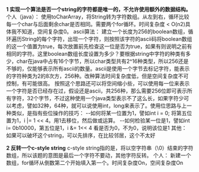 **1 实现一个算法是否一个string的字符都是唯一的，不允许使用额外的数据结构。**
个人（java）：
使用toCharArray，将String转为字符数组。从左到右，循环比较每一个char与后面剩余char是否相同。需要两个for循环。时间复杂度 < O(n2)具体我不知道，空间复杂度0。
ascii算法：
建立一个长度为256的boolean数组，循环遍历String的每个字符，出现一个字符，则按照该字符的ascii码将boolean数组的这一个值置为true，每次放置前先检查这一位是否为true，如果有则说明之前有相同的字符。这里boolean数组长度设置为多少？要根据string中字符的种类有多少，char在java中占有16个字节，所以char类型共有2^16种类型，所以256还是不够的，仅能够表示所有ascii的数量。ascii是使用一个字节去标记字符，能表示的字符种类为2的8次方，256种。改种算法时间复杂度低，但是空间复杂度不可控制，有可能很高。
按照这个思路还可以将空间缩小些，可以使用每一位来表示一个字符是否已经存在过，假设还是ascii，共256种，那么需要256位即可表示所有字符，32个字节，不过这种使用一个java类型表示不了这么长，如果字符少可以考虑，譬如32种，64种，就可以说使用int，long来表示了。使用位思路与上一种类似，是指有些位操作的技巧：
--如何将某一位置为1，譬如int i = 0; 将第五位置为1，i |= 1 << 4。用1去移位，然后做或运算。
--如何检验某一位是1，譬如int i= 0b10000，第五位是1，i &= 1<< 4 看是否为0，不为0，说明该位是1
其他：
如果可以破坏这个string，可以先排序，在比较邻居，这个不太好

**2 反转一个c-style string**
c-style string指的是，将以空字符串（\0）结束的字符数组，所以该题的意图是最后一个字符不要动，其他字符反转。
个人：
新建一个数组，for循环从倒数第二个开始填入第一个。时间复杂度On，空间复杂度On

